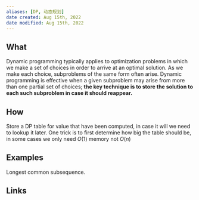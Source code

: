 ```yaml
---
aliases: [DP, 动态规划]
date created: Aug 15th, 2022
date modified: Aug 15th, 2022
---
```

## What
Dynamic programming typically applies to optimization problems in which we make a set of choices in order to arrive at an optimal solution. As we make each choice, subproblems of the same form often arise. 
Dynamic programming is effective when a given subproblem may arise from more than one partial set of choices; **the key technique is to store the solution to each such subproblem in case it should reappear.**

## How
Store a DP table  for value that have been computed, in case it will we need to lookup it later.
One trick is to first determine how big the table should be, in some cases we only need $O(1)$ memory not $O(n)$

## Examples
Longest common subsequence.

## Links
